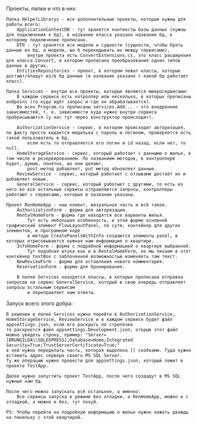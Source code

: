 Проекты, папки и что в них:

	Папка HelperLibrarys - все дополнительные проекты, которые нужны для работы всего:
		ApplicationContextDB - тут хранятся контексты базы данных (нужны для подключения к бд), в название класса указано название бд, к которому подключение прописано.
		DTO - тут хранятся все модели и сущности (сущности, чтобы брать данные из бд, а модели, шо б перекидывать их между сервисами), 
			внутри проекта есть ConvertExtensions.cs, это класс расширения для класса Convert, в котором прописано преобразования одних типов данных в других.
		EntitiesRepositories - проект, в котором лежат классы, которые достают/кладут из/в бд данные (в название указано с какой бд работает класс).

	Папка Services - внутри все проекты, которые являются микросервисами:
		В каждом сервисе есть котроллер или несколько, в которых прописаны endpoins (то куда идёт запрос и где он обрабатывается).
		Во всех Program.cs прописаны services.Add... - это внедренние зависимостей, т. е. зависимости куда нужно внутри сервиса пробрасываются (у нас тут через конструктор происходит).
		
		AuthorizationService - сервис, в котором происходит авторизация, по факту просто кидается моделька с пароль и логином, проверяется есть такой пользователь в бд, 
			если есть то отправляется его логин и id назад, если нет, то null.
		HomeStorageService - сервис, который работает с данными о жилье, в том числе и резервированием. По названием методов, в контроллере будет, думаю, понятно, шо они делают,
			post метод добавляет, put метод обновляет данные.
		ReviewService - сервис, который работает с отзывами достаёт их и добавляет новые.
		GeneralService - сервис, который работыет с другими, то есть из него во все остальные сервисы отправляются запросы, контроллеры работают с сервисами, которые в названии указаны.

	Проект RenHomeApp - наш клиент, визуальная часть и всё такое.
		AuthorizationForm - форма для авторизации.
		RentalHomeForm - форма где находятся все варианты жилья.
			Тут есть небольшая особенность, в этой форме основной графический элемент FlowLayoutPanel, по сути, контейнер для других элементов, в програмном коде 
			в методе CreatePanelsWithInfo создаются элементы panel, в которых отрисовывается нужная нам информация о квартире.
		InfoHomeForm - форма с подробной информацией о квартире выбранной.
			Тут подобная штука как и в RentalHomeForm, но мы пихаем в этот контейнер textBox с заблоченной возможностью изменяеть там текст.
		NewReviewForm - форма для оставления нового комментария.
		ReservationForm - форма для бронирования.

		В папке Services находятся классы, в которых прописана отправка запросов на сервис GeneralService, который в свою очередь отправляет запросы остальным сервисам
			и переправляет нам ответы.
		
Запуск всего этого добра:

	В решении в папке Services нужно перейти в AuthorizationService, HomeStorageService, ReviewService и в каждом сервисе будет файл appsettings.json, если его раскрыть по стрелочке
	то раскроется файл appsettings.Development.json, открыв этот файл можно увидеть строку, пример: "Server=[BRUNGILDA\\SQLEXPRESS];Database=Home;Integrated Security=True;TrustServerCertificate=True;"
	в ней нужно переделать часть, которая выделена [] скобками. Туда нужно вставить адрес сервера своего MS SQL Server.
	Ту же операцию нужно провести для appsettings.json, который лежит в проекте TestApp.

	Далее нужно запустить проект TestApp, после чего создадут в MS SQL нужные нам бд.

	После чего можно запускать всё остальное, а именно:
		Все сервисы запуска в режиме без отладки, а RenHomeApp, можно и с отладкой, а можно и без, тут похуй.

	PS: Чтобы перейти на подробную информацию о жилье нужно нажать дважды на панельку с этой квартирой.

